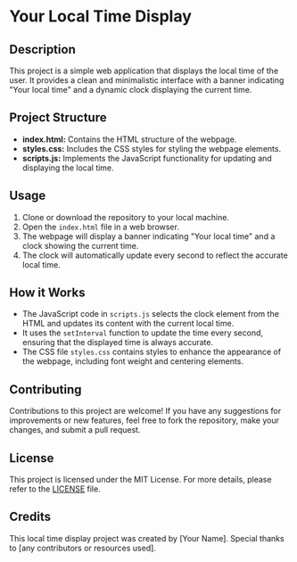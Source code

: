# Your Local Time Display

## Description

This project is a simple web application that displays the local time of the user. It provides a clean and minimalistic interface with a banner indicating "Your local time" and a dynamic clock displaying the current time.

## Project Structure

- **index.html:** Contains the HTML structure of the webpage.
- **styles.css:** Includes the CSS styles for styling the webpage elements.
- **scripts.js:** Implements the JavaScript functionality for updating and displaying the local time.

## Usage

1. Clone or download the repository to your local machine.
2. Open the `index.html` file in a web browser.
3. The webpage will display a banner indicating "Your local time" and a clock showing the current time.
4. The clock will automatically update every second to reflect the accurate local time.

## How it Works

- The JavaScript code in `scripts.js` selects the clock element from the HTML and updates its content with the current local time.
- It uses the `setInterval` function to update the time every second, ensuring that the displayed time is always accurate.
- The CSS file `styles.css` contains styles to enhance the appearance of the webpage, including font weight and centering elements.

## Contributing

Contributions to this project are welcome! If you have any suggestions for improvements or new features, feel free to fork the repository, make your changes, and submit a pull request.

## License

This project is licensed under the MIT License. For more details, please refer to the [LICENSE](LICENSE) file.

## Credits

This local time display project was created by [Your Name]. Special thanks to [any contributors or resources used].

